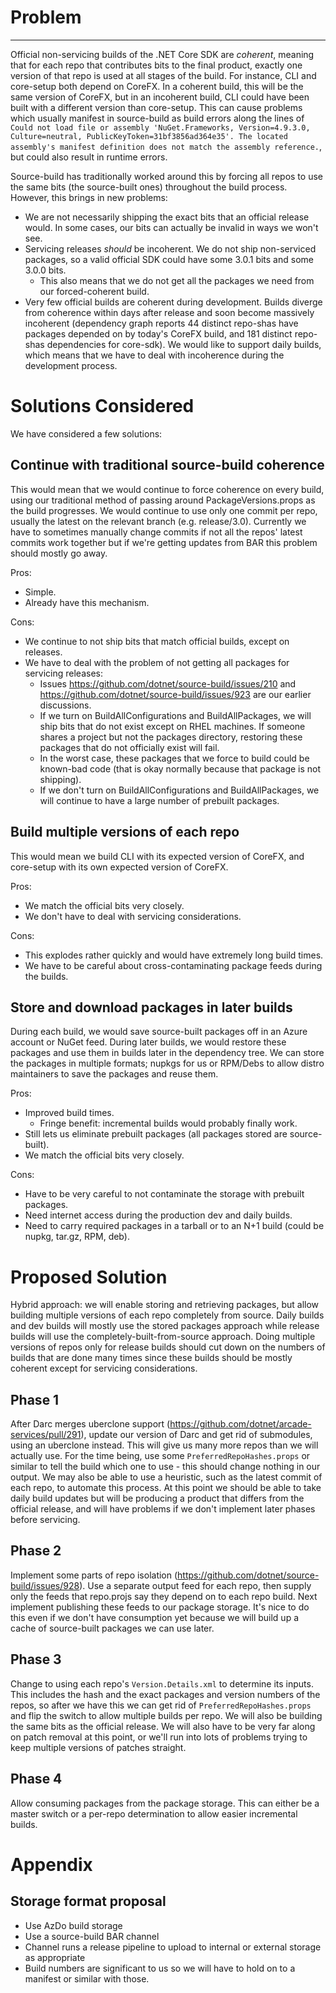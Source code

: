 # Problem #
-----------
Official non-servicing builds of the .NET Core SDK are *coherent*, meaning that for each repo that contributes bits to the final product, exactly one version of that repo is used at all stages of the build.  For instance, CLI and core-setup both depend on CoreFX.  In a coherent build, this will be the same version of CoreFX, but in an incoherent build, CLI could have been built with a different version than core-setup.  This can cause problems which usually manifest in source-build as build errors along the lines of `Could not load file or assembly 'NuGet.Frameworks, Version=4.9.3.0, Culture=neutral, PublicKeyToken=31bf3856ad364e35'. The located assembly's manifest definition does not match the assembly reference.`, but could also result in runtime errors.  

Source-build has traditionally worked around this by forcing all repos to use the same bits (the source-built ones) throughout the build process.  However, this brings in new problems:
- We are not necessarily shipping the exact bits that an official release would.  In some cases, our bits can actually be invalid in ways we won't see.
- Servicing releases *should* be incoherent.  We do not ship non-serviced packages, so a valid official SDK could have some 3.0.1 bits and some 3.0.0 bits.
	- This also means that we do not get all the packages we need from our forced-coherent build.
- Very few official builds are coherent during development.  Builds diverge from coherence within days after release and soon become massively incoherent (dependency graph reports 44 distinct repo-shas have packages depended on by today's CoreFX build, and 181 distinct repo-shas dependencies for core-sdk).  We would like to support daily builds, which means that we have to deal with incoherence during the development process.

# Solutions Considered
We have considered a few solutions:

## Continue with traditional source-build coherence
This would mean that we would continue to force coherence on every build, using our traditional method of passing around PackageVersions.props as the build progresses.  We would continue to use only one commit per repo, usually the latest on the relevant branch (e.g. release/3.0).  Currently we have to sometimes manually change commits if not all the repos' latest commits work together but if we're getting updates from BAR this problem should mostly go away.

Pros:
- Simple.
- Already have this mechanism.

Cons:
- We continue to not ship bits that match official builds, except on releases.
- We have to deal with the problem of not getting all packages for servicing releases:
	-  Issues https://github.com/dotnet/source-build/issues/210 and https://github.com/dotnet/source-build/issues/923 are our earlier discussions.
	-  If we turn on BuildAllConfigurations and BuildAllPackages, we will ship bits that do not exist except on RHEL machines.  If someone shares a project but not the packages directory, restoring these packages that do not officially exist will fail.
	-  In the worst case, these packages that we force to build could be known-bad code (that is okay normally because that package is not shipping).
	-  If we don't turn on BuildAllConfigurations and BuildAllPackages, we will continue to have a large number of prebuilt packages.

## Build multiple versions of each repo
This would mean we build CLI with its expected version of CoreFX, and core-setup with its own expected version of CoreFX.

Pros:
- We match the official bits very closely.
- We don't have to deal with servicing considerations.

Cons:
- This explodes rather quickly and would have extremely long build times.
- We have to be careful about cross-contaminating package feeds during the builds.

## Store and download packages in later builds
During each build, we would save source-built packages off in an Azure account or NuGet feed.  During later builds, we would restore these packages and use them in builds later in the dependency tree.  We can store the packages in multiple formats; nupkgs for us or RPM/Debs to allow distro maintainers to save the packages and reuse them.

Pros:
- Improved build times.
	- Fringe benefit: incremental builds would probably finally work.
- Still lets us eliminate prebuilt packages (all packages stored are source-built).
- We match the official bits very closely.

Cons:
- Have to be very careful to not contaminate the storage with prebuilt packages.
- Need internet access during the production dev and daily builds.
- Need to carry required packages in a tarball or to an N+1 build (could be nupkg, tar.gz, RPM, deb).

# Proposed Solution
Hybrid approach: we will enable storing and retrieving packages, but allow building multiple versions of each repo completely from source.  Daily builds and dev builds will mostly use the stored packages approach while release builds will use the completely-built-from-source approach.  Doing multiple versions of repos only for release builds should cut down on the numbers of builds that are done many times since these builds should be mostly coherent except for servicing considerations.

## Phase 1
After Darc merges uberclone support (https://github.com/dotnet/arcade-services/pull/291), update our version of Darc and get rid of submodules, using an uberclone instead.  This will give us many more repos than we will actually use.  For the time being, use some `PreferredRepoHashes.props` or similar to tell the build which one to use - this should change nothing in our output.  We may also be able to use a heuristic, such as the latest commit of each repo, to automate this process.  At this point we should be able to take daily build updates but will be producing a product that differs from the official release, and will have problems if we don't implement later phases before servicing.

## Phase 2
Implement some parts of repo isolation (https://github.com/dotnet/source-build/issues/928).  Use a separate output feed for each repo, then supply only the feeds that repo.projs say they depend on to each repo build.  Next implement publishing these feeds to our package storage.  It's nice to do this even if we don't have consumption yet because we will build up a cache of source-built packages we can use later.

## Phase 3
Change to using each repo's `Version.Details.xml` to determine its inputs.  This includes the hash and the exact packages and version numbers of the repos, so after we have this we can get rid of `PreferredRepoHashes.props` and flip the switch to allow multiple builds per repo.  We will also be building the same bits as the official release.  We will also have to be very far along on patch removal at this point, or we'll run into lots of problems trying to keep multiple versions of patches straight.

## Phase 4
Allow consuming packages from the package storage.  This can either be a master switch or a per-repo determination to allow easier incremental builds.

# Appendix
## Storage format proposal
- Use AzDo build storage
- Use a source-build BAR channel
- Channel runs a release pipeline to upload to internal or external storage as appropriate
- Build numbers are significant to us so we will have to hold on to a manifest or similar with those.